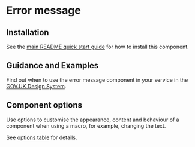 # Error message

## Installation

See the [main README quick start guide](https://github.com/alphagov/govuk-frontend#quick-start) for how to install this component.

## Guidance and Examples

Find out when to use the error message component in your service in the [GOV.UK Design System](https://design-system.service.gov.uk/components/error-message).

## Component options

Use options to customise the appearance, content and behaviour of a component when using a macro, for example, changing the text.

See [options table](https://design-system.service.gov.uk/components/error-message/#options-error-message-example) for details.
